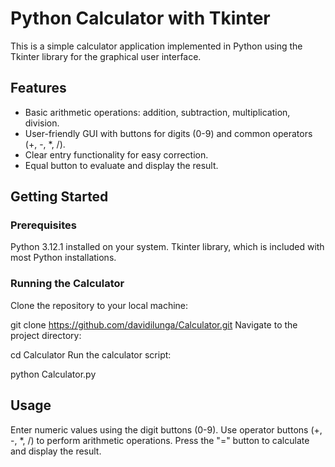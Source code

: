 # Python Calculator with Tkinter
This is a simple calculator application implemented in Python using the Tkinter library for the graphical user interface.

## Features
- Basic arithmetic operations: addition, subtraction, multiplication, division.
- User-friendly GUI with buttons for digits (0-9) and common operators (+, -, *, /).
- Clear entry functionality for easy correction.
- Equal button to evaluate and display the result.

## Getting Started
### Prerequisites
Python 3.12.1 installed on your system.
Tkinter library, which is included with most Python installations.

### Running the Calculator
Clone the repository to your local machine:

git clone https://github.com/davidilunga/Calculator.git
Navigate to the project directory:

cd Calculator
Run the calculator script:

python Calculator.py

## Usage
Enter numeric values using the digit buttons (0-9).
Use operator buttons (+, -, *, /) to perform arithmetic operations.
Press the "=" button to calculate and display the result.
